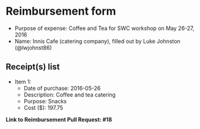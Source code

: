
# Reimbursement form

- Purpose of expense: Coffee and Tea for SWC workshop on May 26-27, 2016
- Name: Innis Cafe (catering company), filled out by Luke Johnston (@lwjohnst86)

## Receipt(s) list

- Item 1:
    - Date of purchase: 2016-05-26
    - Description: Coffee and tea catering
    - Purpose: Snacks
    - Cost ($): 197.75
    
**Link to Reimbursement Pull Request: #18**
